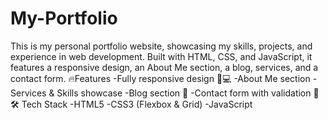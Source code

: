 # My-Portfolio
This is my personal portfolio website, showcasing my skills, projects, and experience in web development. Built with HTML, CSS, and JavaScript, it features a responsive design, an About Me section, a blog, services, and a contact form. 
🔥Features
-Fully responsive design 📱💻
-About Me section
-Services & Skills showcase
-Blog section 📝
-Contact form with validation 📩
🛠 Tech Stack
-HTML5
-CSS3 (Flexbox & Grid)
-JavaScript
